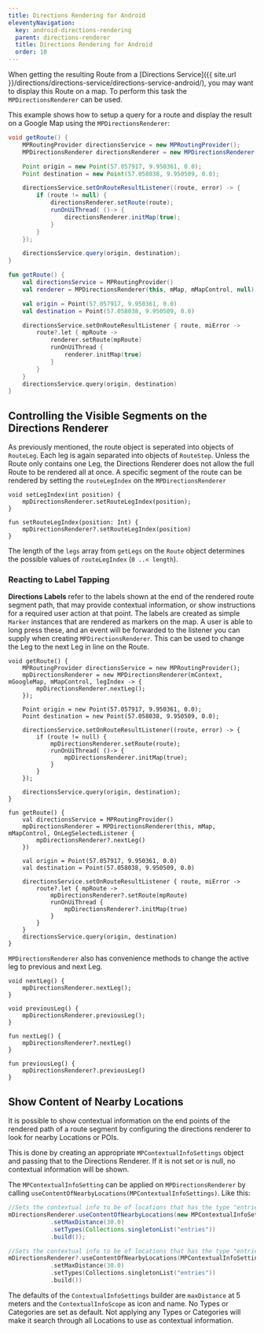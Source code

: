 ```yaml
---
title: Directions Rendering for Android
eleventyNavigation:
  key: android-directions-rendering
  parent: directions-renderer
  title: Directions Rendering for Android
  order: 10
---
```


When getting the resulting Route from a [Directions Service]({{ site.url }}/directions/directions-service/directions-service-android/), you may want to display this Route on a map. To perform this task the `MPDirectionsRenderer` can be used.

This example shows how to setup a query for a route and display the result on a Google Map using the `MPDirectionsRenderer`:

<mi-tabs>
<mi-tab label="Java" tab-for="java"></mi-tab>
<mi-tab label="Kotlin" tab-for="kotlin"></mi-tab>
<mi-tab-panel id="java">

```java
void getRoute() {
    MPRoutingProvider directionsService = new MPRoutingProvider();
    MPDirectionsRenderer directionsRenderer = new MPDirectionsRenderer(mContext, mGoogleMap, mMapControl, null);

    Point origin = new Point(57.057917, 9.950361, 0.0);
    Point destination = new Point(57.058038, 9.950509, 0.0);

    directionsService.setOnRouteResultListener((route, error) -> {
        if (route != null) {
            directionsRenderer.setRoute(route);
            runOnUiThread( ()-> {
                directionsRenderer.initMap(true);
            }
        }
    });

    directionsService.query(origin, destination);
}
```

</mi-tab-panel>
<mi-tab-panel id="kotlin">

```kotlin
fun getRoute() {
    val directionsService = MPRoutingProvider()
    val renderer = MPDirectionsRenderer(this, mMap, mMapControl, null)

    val origin = Point(57.057917, 9.950361, 0.0)
    val destination = Point(57.058038, 9.950509, 0.0)

    directionsService.setOnRouteResultListener { route, miError ->
        route?.let { mpRoute ->
            renderer.setRoute(mpRoute)
            runOnUiThread {
                renderer.initMap(true)
            }
        }
    }
    directionsService.query(origin, destination)
}
```

</mi-tab-panel>
</mi-tabs>

## Controlling the Visible Segments on the Directions Renderer

As previously mentioned, the route object is seperated into objects of `RouteLeg`. Each leg is again separated into objects of `RouteStep`. Unless the Route only contains one Leg, the Directions Renderer does not allow the full Route to be rendered all at once. A specific segment of the route can be rendered by setting the `routeLegIndex` on the `MPDirectionsRenderer`

<mi-tabs>
<mi-tab label="Java" tab-for="java"></mi-tab>
<mi-tab label="Kotlin" tab-for="kotlin"></mi-tab>
<mi-tab-panel id="java">

```java/1
void setLegIndex(int position) {
    mpDirectionsRenderer.setRouteLegIndex(position);
}
```

</mi-tab-panel>
<mi-tab-panel id="kotlin">

```kotlin/1
fun setRouteLegIndex(position: Int) {
    mpDirectionsRenderer?.setRouteLegIndex(position)
}
```

</mi-tab-panel>
</mi-tabs>

The length of the `legs` array from `getLegs` on the `Route` object determines the possible values of `routeLegIndex` (`0 ..< length`).

### Reacting to Label Tapping

**Directions Labels** refer to the labels shown at the end of the rendered route segment path, that may provide contextual information, or show instructions for a required user action at that point. The labels are created as simple `Marker` instances that are rendered as markers on the map. A user is able to long press these, and an event will be forwarded to the listener you can supply when creating `MPDirectionsRenderer`. This can be used to change the Leg to the next Leg in line on the Route.

<mi-tabs>
<mi-tab label="Java" tab-for="java"></mi-tab>
<mi-tab label="Kotlin" tab-for="kotlin"></mi-tab>
<mi-tab-panel id="java">

```java/3
void getRoute() {
    MPRoutingProvider directionsService = new MPRoutingProvider();
    mpDirectionsRenderer = new MPDirectionsRenderer(mContext, mGoogleMap, mMapControl, legIndex -> {
        mpDirectionsRenderer.nextLeg();
    });

    Point origin = new Point(57.057917, 9.950361, 0.0);
    Point destination = new Point(57.058038, 9.950509, 0.0);

    directionsService.setOnRouteResultListener((route, error) -> {
        if (route != null) {
            mpDirectionsRenderer.setRoute(route);
            runOnUiThread( ()-> {
                mpDirectionsRenderer.initMap(true);
            }
        }
    });

    directionsService.query(origin, destination);
}
```

</mi-tab-panel>
<mi-tab-panel id="kotlin">

```kotlin/3
fun getRoute() {
    val directionsService = MPRoutingProvider()
    mpDirectionsRenderer = MPDirectionsRenderer(this, mMap, mMapControl, OnLegSelectedListener {
        mpDirectionsRenderer?.nextLeg()
    })

    val origin = Point(57.057917, 9.950361, 0.0)
    val destination = Point(57.058038, 9.950509, 0.0)

    directionsService.setOnRouteResultListener { route, miError ->
        route?.let { mpRoute ->
            mpDirectionsRenderer?.setRoute(mpRoute)
            runOnUiThread {
                mpDirectionsRenderer?.initMap(true)
            }
        }
    }
    directionsService.query(origin, destination)
}
```

</mi-tab-panel>
</mi-tabs>

`MPDirectionsRenderer` also has convenience methods to change the active leg to previous and next Leg.

<mi-tabs>
<mi-tab label="Java" tab-for="java"></mi-tab>
<mi-tab label="Kotlin" tab-for="kotlin"></mi-tab>
<mi-tab-panel id="java">

```java/1,5
void nextLeg() {
    mpDirectionsRenderer.nextLeg();
}

void previousLeg() {
    mpDirectionsRenderer.previousLeg();
}
```

</mi-tab-panel>
<mi-tab-panel id="kotlin">

```kotlin/1,5
fun nextLeg() {
    mpDirectionsRenderer?.nextLeg()
}

fun previousLeg() {
    mpDirectionsRenderer?.previousLeg()
}
```

</mi-tab-panel>
</mi-tabs>

## Show Content of Nearby Locations

It is possible to show contextual information on the end points of the rendered path of a route segment by configuring the directions renderer to look for nearby Locations or POIs.

This is done by creating an appropriate `MPContextualInfoSettings` object and passing that to the Directions Renderer. If it is not set or is null, no contextual information will be shown.

The `MPContextualInfoSetting` can be applied on `MPDirectionsRenderer` by calling `useContentOfNearbyLocations(MPContextualInfoSettings)`. Like this:

<mi-tabs>
<mi-tab label="Java" tab-for="java"></mi-tab>
<mi-tab label="Kotlin" tab-for="kotlin"></mi-tab>
<mi-tab-panel id="java">

```java
//Sets the contextual info to be of locations that has the type "entries" and searches within a max distance of 30 meters from the end point of the current route segment
mDirectionsRenderer.useContentOfNearbyLocations(new MPContextualInfoSettings.Builder()
            .setMaxDistance(30.0)
            .setTypes(Collections.singletonList("entries"))
            .build());
```

</mi-tab-panel>
<mi-tab-panel id="kotlin">

```kotlin
//Sets the contextual info to be of locations that has the type "entries" and searches within a max distance of 30 meters from the end point of the current route segment
mDirectionsRenderer?.useContentOfNearbyLocations(MPContextualInfoSettings.Builder()
            .setMaxDistance(30.0)
            .setTypes(Collections.singletonList("entries"))
            .build())
```

</mi-tab-panel>
</mi-tabs>

The defaults of the `ContextualInfoSettings` builder are `maxDistance` at 5 meters and the `ContextualInfoScope` as icon and name. No Types or Categories are set as default. Not applying any Types or Categories will make it search through all Locations to use as contextual information.
